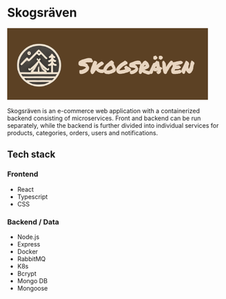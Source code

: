 # Skogsräven

![Skogsräven Logo](public/logo.png)

Skogsräven is an e-commerce web application with a containerized backend consisting of microservices. Front and backend can be run separately, while the backend is further divided into individual services for products, categories, orders, users and notifications.

## Tech stack

### Frontend

- React
- Typescript
- CSS

### Backend / Data

- Node.js
- Express
- Docker
- RabbitMQ
- K8s
- Bcrypt
- Mongo DB
- Mongoose
